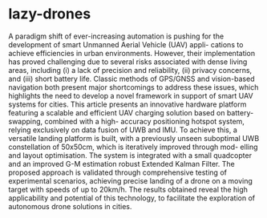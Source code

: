 # lazy-drones

A paradigm shift of ever-increasing automation is pushing for the development of smart Unmanned Aerial Vehicle (UAV) appli-
cations to achieve efficiencies in urban environments. However, their implementation has proved challenging due to several risks
associated with dense living areas, including (i) a lack of precision and reliability, (ii) privacy concerns, and (iii) short battery
life. Classic methods of GPS/GNSS and vision-based navigation both present major shortcomings to address these issues, which
highlights the need to develop a novel framework in support of smart UAV systems for cities. This article presents an innovative
hardware platform featuring a scalable and efficient UAV charging solution based on battery-swapping, combined with a high-
accuracy positioning hotspot system, relying exclusively on data fusion of UWB and IMU. To achieve this, a versatile landing
platform is built, with a previously unseen suboptimal UWB constellation of 50x50cm, which is iteratively improved through mod-
elling and layout optimisation. The system is integrated with a small quadcopter and an improved G-M estimation robust Extended
Kalman Filter. The proposed approach is validated through comprehensive testing of experimental scenarios, achieving precise
landing of a drone on a moving target with speeds of up to 20km/h. The results obtained reveal the high applicability and potential
of this technology, to facilitate the exploration of autonomous drone solutions in cities.
